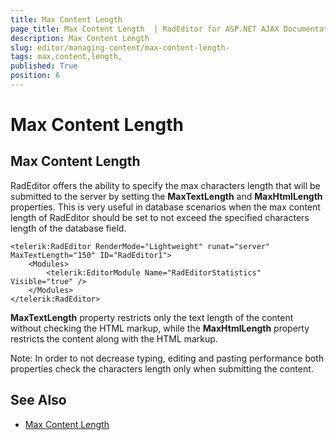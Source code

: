 ```yaml
---
title: Max Content Length 
page_title: Max Content Length  | RadEditor for ASP.NET AJAX Documentation
description: Max Content Length 
slug: editor/managing-content/max-content-length-
tags: max,content,length,
published: True
position: 6
---
```


# Max Content Length 

## Max Content Length

RadEditor offers the ability to specify the max characters length that will be submitted to the server by setting the **MaxTextLength** and **MaxHtmlLength** properties. This is very useful in database scenarios when the max content length of RadEditor should be set to not exceed the specified characters length of the database field.



````ASP.NET
<telerik:RadEditor RenderMode="Lightweight" runat="server" MaxTextLength="150" ID="RadEditor1">
	<Modules>
		<telerik:EditorModule Name="RadEditorStatistics" Visible="true" />
	</Modules>
</telerik:RadEditor>
````

**MaxTextLength** property restricts only the text length of the content without checking the HTML markup, while the **MaxHtmlLength** property restricts the content along with the HTML markup.

Note: In order to not decrease typing, editing and pasting performance both properties check the characters length only when submitting the content.

## See Also

 * [Max Content Length](https://demos.telerik.com/aspnet-ajax-beta/Editor/Examples/maxcontentlength/defaultcs.aspx)
